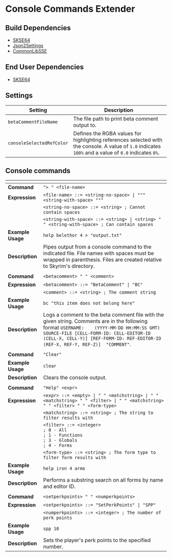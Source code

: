 # Console Commands Extender

## Build Dependencies
* [SKSE64](https://skse.silverlock.org/)
* [Json2Settings](https://github.com/Ryan-rsm-McKenzie/Json2Settings)
* [CommonLibSSE](https://github.com/Ryan-rsm-McKenzie/CommonLibSSE)

## End User Dependencies
* [SKSE64](https://skse.silverlock.org/)

## Settings
Setting | Description
--- | ---
`betaCommentFileName` | The file path to print beta comment output to.
`consoleSelectedRefColor` | Defines the RGBA values for highlighting references selected with the console. A value of `1.0` indicates `100%` and a value of `0.0` indicates `0%`.

## Console commands
<img width=120/> | <img width=120/>
--- | ---
**Command** | `"> " <file-name>`
**Expression** | `<file-name> ::= <string-no-space> \| """ <string-with-space> """`
<img width=120/> | `<string-no-space> ::= <string> ; Cannot contain spaces`
<img width=120/> | `<string-with-space> ::= <string> \| <string> " " <string-with-space> ; Can contain spaces`
**Example Usage** | `help belethor 4 > "output.txt"`
**Description** | Pipes output from a console command to the indicated file. File names with spaces must be wrapped in parenthesis. Files are created relative to Skyrim's directory.
<img width=120/> | <img width=120/>
**Command** | `<betacomment> " " <comment>`
**Expression** | `<betacomment> ::= "BetaComment" \| "BC"`
<img width=120/> | `<comment> ::= <string> ; The comment string`
**Example Usage** | `bc "this item does not belong here"`
**Description** | Logs a comment to the beta comment file with the given string. Comments are in the following format `USERNAME:	(YYYY-MM-DD HH:MM:SS GMT)	SOURCE-FILE	[CELL-FORM-ID: CELL-EDITOR-ID (CELL-X, CELL-Y)]	[REF-FORM-ID: REF-EDITOR-ID (REF-X, REF-Y, REF-Z)]	"COMMENT"`.
<img width=120/> | <img width=120/>
**Command** | `"Clear"`
**Example Usage** | `clear`
**Description** | Clears the console output.
<img width=120/> | <img width=120/>
**Command** | `"Help" <expr>`
**Expression** | `<expr> ::= <empty> \| " " <matchstring> \| " " <matchstring> " " <filter> \| " " <matchstring> " " <filter> " " <form-type>`
<img width=120/> | `<matchstring> ::= <string> ; The string to filter results with`
<img width=120/> | `<filter> ::= <integer>`<br>`; 0 - All`<br>`; 1 - Functions`<br>`; 3 - Globals`<br>`; 4 - Forms`
<img width=120/> | `<form-type> ::= <string> ; The form type to filter form results with`
**Example Usage** | `help iron 4 armo`
**Description** | Performs a substring search on all forms by name and editor ID.
<img width=120/> | <img width=120/>
**Command** | `<setperkpoints> " " <numperkpoints>`
**Expression** | `<setperkpoints> ::= "SetPerkPoints" \| "SPP"`
<img width=120/> | `<numperkpoints> ::= <integer> ; The number of perk points`
**Example Usage** | `spp 10`
**Description** | Sets the player's perk points to the specified number.
